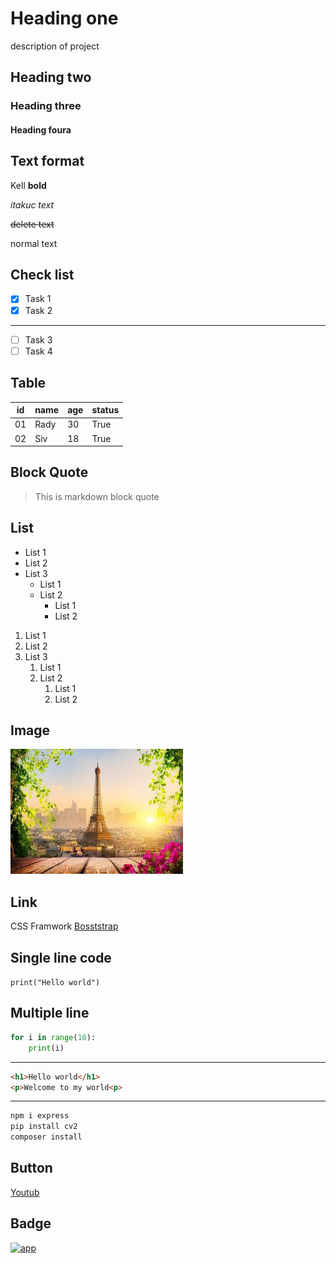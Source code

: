 # Heading one
description of project
## Heading two
### Heading three 
#### Heading foura

## Text format

Kell **bold**

*itakuc text*

~~delete text~~ 

normal text

## Check list
- [x] Task 1
- [x] Task 2
---
- [ ] Task 3
- [ ] Task 4

## Table
| id | name | age | status |
|----|------|-----|--------|
| 01 | Rady | 30  |  True  |
| 02 | Siv  | 18  |  True  |

## Block Quote

> This is markdown block quote

## List
- List 1
- List 2
- List 3
    - List 1
    - List 2
        - List 1
        - List 2
1. List 1
2. List 2
3. List 3
    1. List 1
    2. List 2
        1. List 1
        2. List 2

## Image
![alt text](image-1.png)

## Link 
CSS Framwork [Bosststrap](https://getbootstrap.com/)

## Single line code
`print("Hello world")`

## Multiple line
```python
for i in range(10):
    print(i)
```
---
```html
<h1>Hello world</h1>
<p>Welcome to my world<p>
```
---
``` bash
npm i express
pip install cv2
composer install
```

## Button
<a href="https://www.youtube.com/" target="_blank">Youtub</a>

## Badge
[![app](https://img.shields.io/badge/Learning_Markdown-tutorial-cyan)](https://www.w3schools.com/)